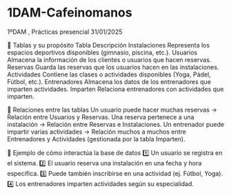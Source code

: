 # 1DAM-Cafeinomanos
1ºDAM , Prácticas presencial 31/01/2025


📌 Tablas y su propósito
Tabla	Descripción
Instalaciones	Representa los espacios deportivos disponibles (gimnasio, piscina, etc.).
Usuarios	Almacena la información de los clientes o usuarios que hacen reservas.
Reservas	Guarda las reservas que los usuarios hacen en las instalaciones.
Actividades	Contiene las clases o actividades disponibles (Yoga, Pádel, Fútbol, etc.).
Entrenadores	Almacena los datos de los entrenadores que imparten actividades.
Imparten	Relaciona entrenadores con actividades que imparten.


🔗 Relaciones entre las tablas
Un usuario puede hacer muchas reservas → Relación entre Usuarios y Reservas.
Una reserva pertenece a una instalación → Relación entre Reservas e Instalaciones.
Un entrenador puede impartir varias actividades → Relación muchos a muchos entre Entrenadores y Actividades (gestionada por la tabla Imparten).


🔄 Ejemplo de cómo interactúa la base de datos
1️⃣ Un usuario se registra en el sistema.
2️⃣ El usuario reserva una instalación en una fecha y hora específica.
3️⃣ Puede también inscribirse en una actividad (ej. Fútbol, Yoga).
4️⃣ Los entrenadores imparten actividades según su especialidad.

